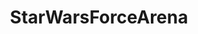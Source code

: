 ---
title: StarWarsForceArena
crosslinks:
- youtubefactsbot
- livven
- u_imguralbumbot
- nl_Kripparrian
- EmpireDidNothingWrong
- ClashRoyale
- anti_gif_bot
- iPhone
- tmsbmeta
- woahdude
- MeanJokes
- empiredidnothingwrong
- FutureFight
- me_irl
- ThePack
- '2012'
- hearthstone
- naut
- OutreachHPG
- youtubot
---